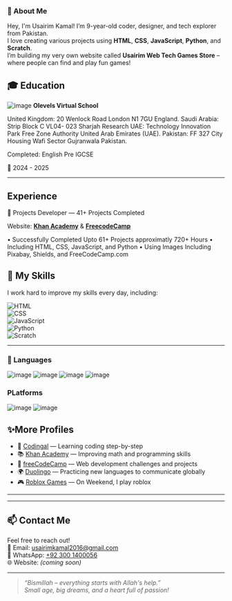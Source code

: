 ### 👤 About Me
Hey, I'm Usairim Kamal!
I’m 9-year-old coder, designer, and tech explorer from Pakistan.  
I love creating various projects using **HTML**, **CSS**, **JavaScript**, **Python**, and **Scratch**.  
I’m building my very own website called **Usairim Web Tech Games Store** – where people can find and play fun games! 



## 🎓 Education
![image](https://github.com/user-attachments/assets/27244b13-e1be-494d-95a3-7f59a97ae57f)
**Olevels Virtual School**


United Kingdom: 20 Wenlock Road London N1 7GU England. 
Saudi Arabia: Strip Block C VL04- 023 Sharjah Research
UAE: Technology Innovation Park Free Zone Authority United Arab Emirates (UAE).
Pakistan: FF 327 City Housing Wafi Sector Gujranwala Pakistan.

Completed: English Pre IGCSE

📅 2024 - 2025

---

## Experience

🚩 Projects Developer — 41+ Projects Completed

Website: **[Khan Academy](https://www.khanacademy.org/profile/kaid_330048541050066982039450/projects)** & **[FreecodeCamp](https://www.freecodecamp.org/UsairimKamal786)**

• Successfully Completed Upto 61+ Projects approximatly 720+ Hours
• Including HTML, CSS, JavaScript, and Python 
• Using Images Including Pixabay, Shields, and FreeCodeCamp.com


## 🔧 My Skills

I work hard to improve my skills every day, including:

![HTML](https://img.shields.io/badge/HTML-FE5722?style=for-the-badge&logo=html5&logoColor=white)  
![CSS](https://camo.githubusercontent.com/1e21155b89b02db0d17fcd9aef19ffec849e5bb0846d863e60333894c412cf15/68747470733a2f2f696d672e736869656c64732e696f2f62616467652f2d435353332d3135373242363f6c6f676f3d63737333266c6f676f436f6c6f723d7768697465267374796c653d666c6174)  
![JavaScript](https://img.shields.io/badge/JavaScript-F7DF1E?style=for-the-badge&logo=javascript&logoColor=black)  
![Python](https://img.shields.io/badge/Python-3776AB?style=for-the-badge&logo=python&logoColor=white)  
![Scratch](https://www.bing.com/th?id=OSK.4347340b06aa0f37d11d6a8c83152eb7&w=175&h=120&qlt=120&c=6&rs=1&cdv=1&pid=RS)   

---

### **🧠 Languages**
![image](https://img.shields.io/badge/HTML-FE5722?style=for-the-badge&logo=html5&logoColor=white) ![image](https://camo.githubusercontent.com/1e21155b89b02db0d17fcd9aef19ffec849e5bb0846d863e60333894c412cf15/68747470733a2f2f696d672e736869656c64732e696f2f62616467652f2d435353332d3135373242363f6c6f676f3d63737333266c6f676f436f6c6f723d7768697465267374796c653d666c6174) ![image](https://img.shields.io/badge/JavaScript-F7DF1E?style=for-the-badge&logo=javascript&logoColor=black) ![image](https://img.shields.io/badge/Python-3776AB?style=for-the-badge&logo=python&logoColor=white)

### PLatforms

![image](https://camo.githubusercontent.com/e3a36945f105456a874ba5506f64fe460051ae6c829eb07633094594a643c75b/68747470733a2f2f696d672e736869656c64732e696f2f62616467652f2d4769744875622d3138313731373f6c6f676f3d676974687562266c6f676f436f6c6f723d7768697465267374796c653d666c6174)
![image](https://camo.githubusercontent.com/0484a05f930587fab85ce5424255f4ee2b5f1f5cbbb4e0789bf9a418d721d592/68747470733a2f2f696d672e736869656c64732e696f2f62616467652f2d5653253230436f64652d3030374143433f6c6f676f3d76697375616c2d73747564696f2d636f6465266c6f676f436f6c6f723d7768697465267374796c653d666c6174)
 




## ✨More Profiles

- 🧠 [Codingal](https://www.codingal.com/en-pk/@chicMuesli71/) — Learning coding step-by-step  
- 📚 [Khan Academy](https://www.khanacademy.org/profile/UsairimWebTech2016/) — Improving math and programming skills  
- 🏅 [freeCodeCamp](https://www.freecodecamp.org/UsairimKamal786) — Web development challenges and projects  
- 🌍 [Duolingo](https://www.duolingo.com/profile/UsairimKamal786) — Practicing new languages to communicate globally
- 🎮 [Roblox Games](https://www.roblox.com/users/7150826105/profile) — On Weekend, I play roblox

---


---
## 📫 Contact Me

Feel free to reach out!  
📧 Email: usairimkamal2016@gmail.com  
📱 WhatsApp: [+92 300 1400056](https://wa.me/923001400056)  
🌐 Website: *(coming soon)*

---



> *“Bismillah – everything starts with Allah's help.”*  
> *Small age, big dreams, and a heart full of passion!*
